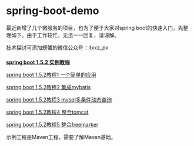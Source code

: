 # spring-boot-demo

最近新增了几个微服务的项目，也为了便于大家对spring boot的快速入门，先整理如下。由于工作较忙，无法一一回复，请谅解。

技术探讨可添加螃蟹的微信公众号：itxxz_px

<h2 style="font-size: 14px;"><a href="http://www.itxxz.com/a/opensource/2017/0319/spring_boot.html" target="_blank">spring boot 1.5.2 实例教程</a></h2>
<p style="font-size: 14px;"><a href="http://www.itxxz.com/a/opensource/2017/0319/890.html" target="_blank">spring boot 1.5.2教程1 一个简单的应用</a></p>
<p style="font-size: 14px;"><a href="http://www.itxxz.com/a/opensource/2017/0319/891.html" target="_blank">spring boot 1.5.2教程2 集成mybatis</a></p>
<p style="font-size: 14px;"><a href="http://www.itxxz.com/a/opensource/2017/0320/892.html" target="_blank">spring boot 1.5.2教程3 mysql多条件动态查询</a></p>
<p style="font-size: 14px;"><a href="http://www.itxxz.com/a/opensource/2017/0320/896.html" target="_blank">spring boot 1.5.2教程4 整合tomcat</a></p>
<p style="font-size: 14px;"><a href="http://www.itxxz.com/a/opensource/2017/0320/897.html" target="_blank">spring boot 1.5.2教程5 整合freemarker</a></p>

<p style="font-size: 14px;">示例工程是Maven工程，需要了解Maven基础。</p>
